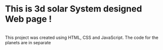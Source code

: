 # This is 3d solar System designed Web page !
<br>
This project was created using HTML, CSS and JavaScript. The code for the planets are in separate
